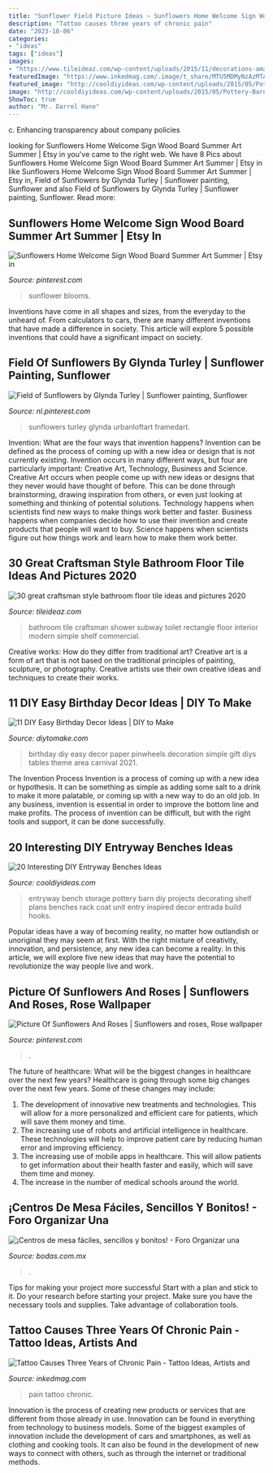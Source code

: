 ```yaml
---
title: "Sunflower Field Picture Ideas ~ Sunflowers Home Welcome Sign Wood Board Summer Art Summer"
description: "Tattoo causes three years of chronic pain"
date: "2023-10-06"
categories:
- "ideas"
tags: ["ideas"]
images:
- "https://www.tileideaz.com/wp-content/uploads/2015/11/decorations-amazing-rectangle-shaped-white-subway-tile-bathroom-with-large-shower-room-design-that-have-corner-space-simple-wall-shelf-and-modern-white-toilet-furniture-ideas-magnificent-white-subway.jpg"
featuredImage: "https://www.inkedmag.com/.image/t_share/MTU5MDMyNzAzMTAwOTIxNDkz/chronic-pain-feat.jpg"
featured_image: "http://cooldiyideas.com/wp-content/uploads/2015/05/Pottery-Barn-inspired-entryway-storage-unit.jpg"
image: "http://cooldiyideas.com/wp-content/uploads/2015/05/Pottery-Barn-inspired-entryway-storage-unit.jpg"
ShowToc: true
author: "Mr. Darrel Hane"
---
```



c. Enhancing transparency about company policies 

	

		
looking for Sunflowers Home Welcome Sign Wood Board Summer Art Summer | Etsy in you've came to the right web. We have 8 Pics about Sunflowers Home Welcome Sign Wood Board Summer Art Summer | Etsy in like Sunflowers Home Welcome Sign Wood Board Summer Art Summer | Etsy in, Field of Sunflowers by Glynda Turley | Sunflower painting, Sunflower and also Field of Sunflowers by Glynda Turley | Sunflower painting, Sunflower. Read more:
		
    
## Sunflowers Home Welcome Sign Wood Board Summer Art Summer | Etsy In

<img loading=lazy src="https://i.pinimg.com/736x/94/f7/d4/94f7d422fccc2c1cd9f0774593eb1940.jpg" onerror="this.onerror=null;this.src='https://tse1.mm.bing.net/th?id=OIP.udVKMmniAE1RUwoJkZdWIwHaOf&amp;pid=15.1';" alt="Sunflowers Home Welcome Sign Wood Board Summer Art Summer | Etsy in">

_Source: pinterest.com_

>sunflower blooms. 

	

Inventions have come in all shapes and sizes, from the everyday to the unheard of. From calculators to cars, there are many different inventions that have made a difference in society. This article will explore 5 possible inventions that could have a significant impact on society.

    
## Field Of Sunflowers By Glynda Turley | Sunflower Painting, Sunflower

<img loading=lazy src="https://i.pinimg.com/736x/79/a4/67/79a46708f4ec1102f21fc13d1456e2b7--field-of-sunflowers-sunflower-print.jpg" onerror="this.onerror=null;this.src='https://tse2.mm.bing.net/th?id=OIP.ZG-Bt4ll4j47yq8XULTGTgAAAA&amp;pid=15.1';" alt="Field of Sunflowers by Glynda Turley | Sunflower painting, Sunflower">

_Source: nl.pinterest.com_

>sunflowers turley glynda urbanloftart framedart. 

	

Invention: What are the four ways that invention happens?
Invention can be defined as the process of coming up with a new idea or design that is not currently existing. Invention occurs in many different ways, but four are particularly important: Creative Art, Technology, Business and Science. 
Creative Art occurs when people come up with new ideas or designs that they never would have thought of before. This can be done through brainstorming, drawing inspiration from others, or even just looking at something and thinking of potential solutions. Technology happens when scientists find new ways to make things work better and faster. Business happens when companies decide how to use their invention and create products that people will want to buy. Science happens when scientists figure out how things work and learn how to make them work better.

    
## 30 Great Craftsman Style Bathroom Floor Tile Ideas And Pictures 2020

<img loading=lazy src="https://www.tileideaz.com/wp-content/uploads/2015/11/decorations-amazing-rectangle-shaped-white-subway-tile-bathroom-with-large-shower-room-design-that-have-corner-space-simple-wall-shelf-and-modern-white-toilet-furniture-ideas-magnificent-white-subway.jpg" onerror="this.onerror=null;this.src='https://tse2.mm.bing.net/th?id=OIP.rTQVezD0CBuKoqoKK9VUrwHaLH&amp;pid=15.1';" alt="30 great craftsman style bathroom floor tile ideas and pictures 2020">

_Source: tileideaz.com_

>bathroom tile craftsman shower subway toilet rectangle floor interior modern simple shelf commercial. 

	

Creative works: How do they differ from traditional art?
Creative art is a form of art that is not based on the traditional principles of painting, sculpture, or photography. Creative artists use their own creative ideas and techniques to create their works.

    
## 11 DIY Easy Birthday Decor Ideas | DIY To Make

<img loading=lazy src="http://www.diytomake.com/wp-content/uploads/2015/09/Paper-Pinwheels.jpg" onerror="this.onerror=null;this.src='https://tse2.mm.bing.net/th?id=OIP.CQBf9e4IF1bsfxFDGHhjygHaLI&amp;pid=15.1';" alt="11 DIY Easy Birthday Decor Ideas | DIY to Make">

_Source: diytomake.com_

>birthday diy easy decor paper pinwheels decoration simple gift diys tables theme area carnival 2021. 

	

The Invention Process
Invention is a process of coming up with a new idea or hypothesis. It can be something as simple as adding some salt to a drink to make it more palatable, or coming up with a new way to do an old job. In any business, invention is essential in order to improve the bottom line and make profits. The process of invention can be difficult, but with the right tools and support, it can be done successfully.

    
## 20 Interesting DIY Entryway Benches Ideas

<img loading=lazy src="http://cooldiyideas.com/wp-content/uploads/2015/05/Pottery-Barn-inspired-entryway-storage-unit.jpg" onerror="this.onerror=null;this.src='https://tse3.mm.bing.net/th?id=OIP.4WBk8g8Xfx-dI280MJBW9QHaLE&amp;pid=15.1';" alt="20 Interesting DIY Entryway Benches Ideas">

_Source: cooldiyideas.com_

>entryway bench storage pottery barn diy projects decorating shelf plans benches rack coat unit entry inspired decor entrada build hooks. 

	

Popular ideas have a way of becoming reality, no matter how outlandish or unoriginal they may seem at first. With the right mixture of creativity, innovation, and persistence, any new idea can become a reality. In this article, we will explore five new ideas that may have the potential to revolutionize the way people live and work.

    
## Picture Of Sunflowers And Roses | Sunflowers And Roses, Rose Wallpaper

<img loading=lazy src="https://i.pinimg.com/736x/52/81/e0/5281e09ae68aae298f115522556fcc33.jpg" onerror="this.onerror=null;this.src='https://tse1.mm.bing.net/th?id=OIP.UVBicilGfPuRiNu5V_OzWwHaLR&amp;pid=15.1';" alt="Picture Of Sunflowers And Roses | Sunflowers and roses, Rose wallpaper">

_Source: pinterest.com_

>. 

	

The future of healthcare: What will be the biggest changes in healthcare over the next few years?
Healthcare is going through some big changes over the next few years. Some of these changes may include: 
1. The development of innovative new treatments and technologies. This will allow for a more personalized and efficient care for patients, which will save them money and time. 
2. The increasing use of robots and artificial intelligence in healthcare. These technologies will help to improve patient care by reducing human error and improving efficiency. 
3. The increasing use of mobile apps in healthcare. This will allow patients to get information about their health faster and easily, which will save them time and money. 
4. The increase in the number of medical schools around the world.

    
## ¡Centros De Mesa Fáciles, Sencillos Y Bonitos! - Foro Organizar Una

<img loading=lazy src="https://cdn0.bodas.com.mx/usr/2/2/1/8/cfb_625762.jpg" onerror="this.onerror=null;this.src='https://tse2.mm.bing.net/th?id=OIP.Sdsr6xrZ2e00C1hSfcSV_wAAAA&amp;pid=15.1';" alt="¡Centros de mesa fáciles, sencillos y bonitos! - Foro Organizar una">

_Source: bodas.com.mx_

>. 

	

Tips for making your project more successful
Start with a plan and stick to it.
Do your research before starting your project.
Make sure you have the necessary tools and supplies.
Take advantage of collaboration tools.

    
## Tattoo Causes Three Years Of Chronic Pain - Tattoo Ideas, Artists And

<img loading=lazy src="https://www.inkedmag.com/.image/t_share/MTU5MDMyNzAzMTAwOTIxNDkz/chronic-pain-feat.jpg" onerror="this.onerror=null;this.src='https://tse4.mm.bing.net/th?id=OIP.rQ0tYARkmQ0TV3cS1Hh1bgHaF7&amp;pid=15.1';" alt="Tattoo Causes Three Years of Chronic Pain - Tattoo Ideas, Artists and">

_Source: inkedmag.com_

>pain tattoo chronic. 

	

Innovation is the process of creating new products or services that are different from those already in use. Innovation can be found in everything from technology to business models. Some of the biggest examples of innovation include the development of cars and smartphones, as well as clothing and cooking tools. It can also be found in the development of new ways to connect with others, such as through the internet or traditional methods.

